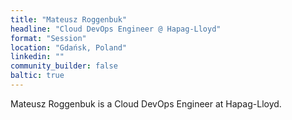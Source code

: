 ```yaml
---
title: "Mateusz Roggenbuk"
headline: "Cloud DevOps Engineer @ Hapag-Lloyd"
format: "Session"
location: "Gdańsk, Poland"
linkedin: ""
community_builder: false
baltic: true
---
```


Mateusz Roggenbuk is a Cloud DevOps Engineer at Hapag-Lloyd.

